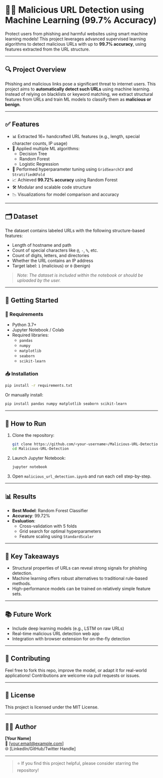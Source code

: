 
# 🚫🔗 Malicious URL Detection using Machine Learning (99.7% Accuracy)

Protect users from phishing and harmful websites using smart machine learning models! This project leverages advanced supervised learning algorithms to detect malicious URLs with up to **99.7% accuracy**, using features extracted from the URL structure.

---

## 🔍 Project Overview

Phishing and malicious links pose a significant threat to internet users. This project aims to **automatically detect such URLs** using machine learning. Instead of relying on blacklists or keyword matching, we extract structural features from URLs and train ML models to classify them as **malicious or benign**.

---

## ✅ Features

- 📊 Extracted 16+ handcrafted URL features (e.g., length, special character counts, IP usage)
- 🧠 Applied multiple ML algorithms: 
  - Decision Tree
  - Random Forest
  - Logistic Regression
- 🔁 Performed hyperparameter tuning using `GridSearchCV` and `StratifiedKFold`
- 📈 Achieved **99.72% accuracy** using Random Forest
- 🛠️ Modular and scalable code structure
- 📉 Visualizations for model comparison and accuracy

---

## 🗂️ Dataset

The dataset contains labeled URLs with the following structure-based features:
- Length of hostname and path
- Count of special characters like `@`, `-`, `%`, etc.
- Count of digits, letters, and directories
- Whether the URL contains an IP address
- Target label: `1` (malicious) or `0` (benign)

> *Note: The dataset is included within the notebook or should be uploaded by the user.*

---

## 🚀 Getting Started

### 🔧 Requirements

- Python 3.7+
- Jupyter Notebook / Colab
- Required libraries:
  - `pandas`
  - `numpy`
  - `matplotlib`
  - `seaborn`
  - `scikit-learn`

### 📥 Installation

```bash
pip install -r requirements.txt
```

Or manually install:
```bash
pip install pandas numpy matplotlib seaborn scikit-learn
```

---

## 🧪 How to Run

1. Clone the repository:
   ```bash
   git clone https://github.com/<your-username>/Malicious-URL-Detection.git
   cd Malicious-URL-Detection
   ```

2. Launch Jupyter Notebook:
   ```bash
   jupyter notebook
   ```

3. Open `malicious_url_detection.ipynb` and run each cell step-by-step.

---

## 📊 Results

- **Best Model**: Random Forest Classifier
- **Accuracy**: 99.72%
- **Evaluation**:
  - Cross-validation with 5 folds
  - Grid search for optimal hyperparameters
  - Feature scaling using `StandardScaler`

---

## 📌 Key Takeaways

- Structural properties of URLs can reveal strong signals for phishing detection.
- Machine learning offers robust alternatives to traditional rule-based methods.
- High-performance models can be trained on relatively simple feature sets.

---

## 📚 Future Work

- Include deep learning models (e.g., LSTM on raw URLs)
- Real-time malicious URL detection web app
- Integration with browser extension for on-the-fly detection

---

## 🤝 Contributing

Feel free to fork this repo, improve the model, or adapt it for real-world applications! Contributions are welcome via pull requests or issues.

---

## 📜 License

This project is licensed under the MIT License.

---

## 👨‍💻 Author

**[Your Name]**  
📧 [your.email@example.com]  
🌐 [LinkedIn/GitHub/Twitter Handle]

---

> ⭐ If you find this project helpful, please consider starring the repository!
